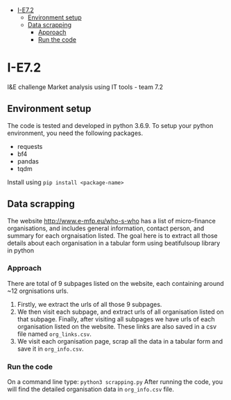 - [I-E7.2](#i-e72)
  - [Environment setup](#environment-setup)
  - [Data scrapping](#data-scrapping)
    - [Approach](#approach)
    - [Run the code](#run-the-code)
# I-E7.2
I&E challenge Market analysis using IT tools - team 7.2

## Environment setup

The code is tested and developed in python 3.6.9. To setup your python environment, you need the following packages. 

- requests
- bf4
- pandas
- tqdm

Install using `pip install <package-name>`

## Data scrapping

The website <http://www.e-mfp.eu/who-s-who> has a list of micro-finance organisations, and includes general information, contact person, and summary for each orgnaisation listed. The goal here is to extract all those details about each organisation in a tabular form using beatifulsoup library in python

### Approach
   There are total of 9 subpages listed on the website, each containing around ~12 orgnisations urls.
   1. Firstly, we extract the urls of all those 9 subpages.
   2. We then visit each subpage, and extract urls of all organisation listed on that subpage. Finally, after visiting all subpages we have urls of each organisation listed on the website. These links are also saved in a csv file named `org_links.csv`.
   3. We visit each organisation page, scrap all the data in a tabular form and save it in `org_info.csv`.

### Run the code

On a command line type: `python3 scrapping.py`
After running the code, you will find the detailed organisation data in `org_info.csv` file.